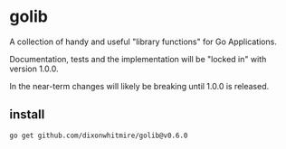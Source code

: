 # golib

A collection of handy and useful "library functions" for Go Applications.

Documentation, tests and the implementation will be "locked in" with version 1.0.0.

In the near-term changes will likely be breaking until 1.0.0 is released.

## install
```shell
go get github.com/dixonwhitmire/golib@v0.6.0
```
